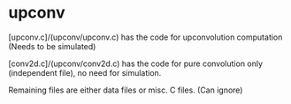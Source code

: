 # upconv

[upconv.c]/(upconv/upconv.c) has the code for upconvolution computation (Needs to be simulated)

[conv2d.c]/(upconv/conv2d.c) has the code for pure convolution only (independent file), no need for simulation.

Remaining files are either data files or misc. C files. (Can ignore)
